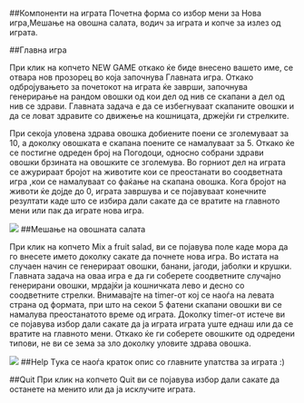 ##Компоненти на играта
 Почетна форма со избор мени за Нова игра,Мешање на овошна салата, водич за играта и копче за излез од играта.

##Главна игра 


 При клик на копчето NEW GAME откако ќе биде внесено вашето име, се отвара нов прозорец во која започнува Главната игра. Откако одбројувањето за почетокот на играта ќе заврши, започнува генерирање на рандом овошки од кои дел од нив се скапани а дел од нив се здрави. Главната задача е да се избегнуваат скапаните овошки и да се ловат здравите со движење на кошницата, држејќи ги стрелките.

 При секоја уловена здрава овошка добиените поени се зголемуваат за 10, а доколку овошката е скапана поените се намалуваат за 5. Откако ќе се постигне одреден број на Погодоци, односно собрани здрави овошки брзината на овошките се зголемува. Во горниот дел на играта се ажурираат бројот на животите кои се преостанати во соодветната игра ,кои се намалуваат со фаќање на скапана овошка. Кога бројот на животи ќе дојде до 0, играта завршува и се појавуваат конечните резултати каде што се избира дали сакате да се вратите на главното мени или пак да играте нова игра.
 
<img src ="http://imgur.com/mPT6lcy.png"/>
##Мешање на овошната салата

 При клик на копчето Mix a fruit salad, ви се појавува поле каде мора да го внесете името доколку сакате да почнете нова игра. Во истата на случаен начин се генерираат овошки, банани, јагоди, јаболки и крушки. Главната задача на оваа игра е да ги соберете соодветните случајно генерирани овошки, мрдајќи ја кошничката лево и десно со соодветните стрелки. Внимавајте на timer-от кој се наоѓа на левата страна од формата, при што на секои 5 фатени скапани овошки ви се намалува преостанатото време од играта.  Доколку timer-от истече ви се појавува избор дали сакате да ја играта играта уште еднаш или да се вратите на главното мени. Откако ќе ги соберете овошките од одредени типови, не ви се зема за зло доколку уловите здрава овошка.

<img src ="http://imgur.com/9d3NyCP.png"/>
##Help
 Tука се наоѓа краток опис со главните упатства за играта :)

##Quit
 При клик на копчето Quit ви се појавува избор дали сакате да останете на менито или да ја исклучите играта.
 
